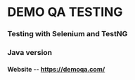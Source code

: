 # DEMO QA TESTING

### Testing with Selenium and TestNG

### Java version

#### Website -- https://demoqa.com/
